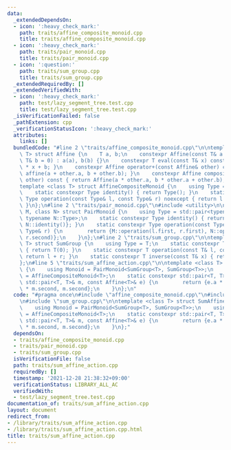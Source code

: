 ```yaml
---
data:
  _extendedDependsOn:
  - icon: ':heavy_check_mark:'
    path: traits/affine_composite_monoid.cpp
    title: traits/affine_composite_monoid.cpp
  - icon: ':heavy_check_mark:'
    path: traits/pair_monoid.cpp
    title: traits/pair_monoid.cpp
  - icon: ':question:'
    path: traits/sum_group.cpp
    title: traits/sum_group.cpp
  _extendedRequiredBy: []
  _extendedVerifiedWith:
  - icon: ':heavy_check_mark:'
    path: test/lazy_segment_tree.test.cpp
    title: test/lazy_segment_tree.test.cpp
  _isVerificationFailed: false
  _pathExtension: cpp
  _verificationStatusIcon: ':heavy_check_mark:'
  attributes:
    links: []
  bundledCode: "#line 2 \"traits/affine_composite_monoid.cpp\"\n\ntemplate <class\
    \ T> struct Affine {\n    T a, b;\n    constexpr Affine(const T& a = 1, const\
    \ T& b = 0) : a(a), b(b) {}\n    constexpr T eval(const T& x) const { return a\
    \ * x + b; }\n    constexpr Affine operator+(const Affine& other) const { return\
    \ affine(a + other.a, b + other.b); }\n    constexpr Affine composite(const Affine&\
    \ other) const { return Affine(a * other.a, b * other.a + other.b); }\n};\n\n\
    template <class T> struct AffineCompositeMonoid {\n    using Type = Affine<T>;\n\
    \    static constexpr Type identity() { return Type(); }\n    static constexpr\
    \ Type operation(const Type& l, const Type& r) noexcept { return l.composite(r);\
    \ }\n};\n#line 2 \"traits/pair_monoid.cpp\"\n#include <utility>\n\ntemplate <class\
    \ M, class N> struct PairMonoid {\n    using Type = std::pair<typename M::Type,\
    \ typename N::Type>;\n    static constexpr Type identity() { return {M::identity(),\
    \ N::identity()}; }\n    static constexpr Type operation(const Type& l, const\
    \ Type& r) {\n        return {M::operation(l.first, r.first), N::operation(l.second,\
    \ r.second)};\n    }\n};\n#line 2 \"traits/sum_group.cpp\"\n\ntemplate <class\
    \ T> struct SumGroup {\n    using Type = T;\n    static constexpr T identity()\
    \ { return T(0); }\n    static constexpr T operation(const T& l, const T& r) {\
    \ return l + r; }\n    static constexpr T inverse(const T& x) { return -x; }\n\
    };\n#line 5 \"traits/sum_affine_action.cpp\"\n\ntemplate <class T> struct SumAffineAction\
    \ {\n    using Monoid = PairMonoid<SumGroup<T>, SumGroup<T>>;\n    using Effector\
    \ = AffineCompositeMonoid<T>;\n    static constexpr std::pair<T, T> operation(const\
    \ std::pair<T, T>& m, const Affine<T>& e) {\n        return {e.a * m.first + e.b\
    \ * m.second, m.second};\n    }\n};\n"
  code: "#pragma once\n#include \"affine_composite_monoid.cpp\"\n#include \"pair_monoid.cpp\"\
    \n#include \"sum_group.cpp\"\n\ntemplate <class T> struct SumAffineAction {\n\
    \    using Monoid = PairMonoid<SumGroup<T>, SumGroup<T>>;\n    using Effector\
    \ = AffineCompositeMonoid<T>;\n    static constexpr std::pair<T, T> operation(const\
    \ std::pair<T, T>& m, const Affine<T>& e) {\n        return {e.a * m.first + e.b\
    \ * m.second, m.second};\n    }\n};"
  dependsOn:
  - traits/affine_composite_monoid.cpp
  - traits/pair_monoid.cpp
  - traits/sum_group.cpp
  isVerificationFile: false
  path: traits/sum_affine_action.cpp
  requiredBy: []
  timestamp: '2021-12-28 21:38:32+09:00'
  verificationStatus: LIBRARY_ALL_AC
  verifiedWith:
  - test/lazy_segment_tree.test.cpp
documentation_of: traits/sum_affine_action.cpp
layout: document
redirect_from:
- /library/traits/sum_affine_action.cpp
- /library/traits/sum_affine_action.cpp.html
title: traits/sum_affine_action.cpp
---
```

